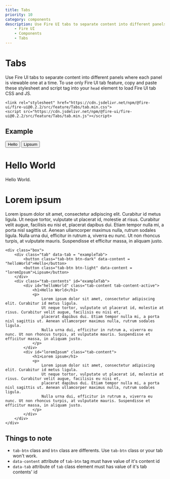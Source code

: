 ```yaml
---
title: Tabs
priority: 10
category: components
description: Use Fire UI tabs to separate content into different panels where each pane is viewable one at a time.
    - Fire UI
    - Components
    - Tabs
---
```

# Tabs
Use Fire UI tabs to separate content into different panels where each panel is viewable one at a time. To use only Fire UI tab feature, copy and paste these stylesheet and script tag into your `head` element to load Fire UI tab CSS and JS.
```
<link rel="stylesheet" href="https://cdn.jsdelivr.net/npm/@fire-ui/fire-ui@0.2.2/src/feature/Tabs/tab.min.css">
<script src="https://cdn.jsdelivr.net/npm/@fire-ui/fire-ui@0.2.2/src/feature/Tabs/tab.min.js"></script>
```
<div class="division">

## Example
<div class="box">
    <div class="tab" data-tab = "exampleTab">
        <button class="tab-btn btn-dark" data-content = "helloWorld">Hello</button>
        <button class="tab-btn btn-light" data-content = "loremIpsum">Lipsum</button>
    </div>
    <div class="tab-contents" id="exampleTab">
        <div id="helloWorld" class="tab-content tab-content-active">
            <h1>Hello World</h1>
            <p>
                Hello World. 
            </p>
        </div>
        <div id="loremIpsum" class="tab-content">
            <h1>Lorem ipsum</h1>
            <p>
                Lorem ipsum dolor sit amet, consectetur adipiscing elit. Curabitur id metus ligula. 
                Ut neque tortor, vulputate ut placerat id, molestie at risus. Curabitur velit augue, facilisis eu nisi et, 
                placerat dapibus dui. Etiam tempor nulla mi, a porta nisl sagittis ut. Aenean ullamcorper maximus nulla, rutrum sodales ligula. 
                Nulla urna dui, efficitur in rutrum a, viverra eu nunc. Ut non rhoncus turpis, at vulputate mauris. Suspendisse et efficitur massa, in aliquam justo.
            </p>
        </div>
    </div>
</div>

```
<div class="box">
    <div class="tab" data-tab = "exampleTab">
        <button class="tab-btn btn-dark" data-content = "helloWorld">Hello</button>
        <button class="tab-btn btn-light" data-content = "loremIpsum">Lipsum</button>
    </div>
    <div class="tab-contents" id="exampleTab">
        <div id="helloWorld" class="tab-content tab-content-active">
            <h1>Hello World</h1>
            <p>
                Lorem ipsum dolor sit amet, consectetur adipiscing elit. Curabitur id metus ligula. 
                Ut neque tortor, vulputate ut placerat id, molestie at risus. Curabitur velit augue, facilisis eu nisi et, 
                placerat dapibus dui. Etiam tempor nulla mi, a porta nisl sagittis ut. Aenean ullamcorper maximus nulla, rutrum sodales ligula. 
                Nulla urna dui, efficitur in rutrum a, viverra eu nunc. Ut non rhoncus turpis, at vulputate mauris. Suspendisse et efficitur massa, in aliquam justo.
            </p>
        </div>
        <div id="loremIpsum" class="tab-content">
            <h1>Lorem ipsum</h1>
            <p>
                Lorem ipsum dolor sit amet, consectetur adipiscing elit. Curabitur id metus ligula. 
                Ut neque tortor, vulputate ut placerat id, molestie at risus. Curabitur velit augue, facilisis eu nisi et, 
                placerat dapibus dui. Etiam tempor nulla mi, a porta nisl sagittis ut. Aenean ullamcorper maximus nulla, rutrum sodales ligula. 
                Nulla urna dui, efficitur in rutrum a, viverra eu nunc. Ut non rhoncus turpis, at vulputate mauris. Suspendisse et efficitur massa, in aliquam justo.
            </p>
        </div>
    </div>
</div>
```

</div>
<div class="division">

## Things to note
- `tab-btn` class and `btn` class are differents. Use `tab-btn` class or your tab won't work.
- `data-content` attribute of `tab-btn` tag must have value of it's content id
- `data-tab` attribute of `tab` class element must has value of it's tab contents' id

</div>
